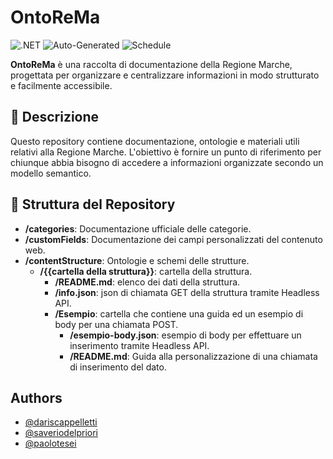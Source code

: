 # OntoReMa

![.NET](https://img.shields.io/badge/.NET-8.0-blue)
![Auto-Generated](https://img.shields.io/badge/docs-auto--generated-brightgreen)
![Schedule](https://img.shields.io/badge/Update%20Schedule-Daily-blue)

**OntoReMa** è una raccolta di documentazione della Regione Marche, progettata per organizzare e centralizzare informazioni in modo strutturato e facilmente accessibile.

## 📌 Descrizione
Questo repository contiene documentazione, ontologie e materiali utili relativi alla Regione Marche. L'obiettivo è fornire un punto di riferimento per chiunque abbia bisogno di accedere a informazioni organizzate secondo un modello semantico.

## 📂 Struttura del Repository
- **/categories**: Documentazione ufficiale delle categorie.
- **/customFields**: Documentazione dei campi personalizzati del contenuto web.
- **/contentStructure**: Ontologie e schemi delle strutture.
  - **/{{cartella della struttura}}**: cartella della struttura.
    - **/README.md**: elenco dei dati della struttura.
    - **/info.json**: json di chiamata GET della struttura tramite Headless API.
    - **/Esempio**: cartella che contiene una guida ed un esempio di body per una chiamata POST.
      - **/esempio-body.json**: esempio di body per effettuare un inserimento tramite Headless API.
      - **/README.md**: Guida alla personalizzazione di una chiamata di inserimento del dato.


## Authors

- [@dariscappelletti](https://github.com/DarisCappelletti)
- [@saveriodelpriori](https://github.com/xavbeta)
- [@paolotesei](https://github.com/PaoloTesei)
